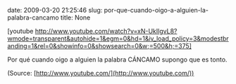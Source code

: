 date: 2009-03-20 21:25:46
slug: por-que-cuando-oigo-a-alguien-la-palabra-cancamo
title: None

[youtube http://www.youtube.com/watch?v=xN-UkIlgvL8?wmode=transparent&autohide=1&egm=0&hd=1&iv_load_policy=3&modestbranding=1&rel=0&showinfo=0&showsearch=0&w;=500&h;=375]

Por qué cuando oigo a alguien la palabra CÁNCAMO supongo que es tonto.

(Source: [http://www.youtube.com/](http://www.youtube.com/))

